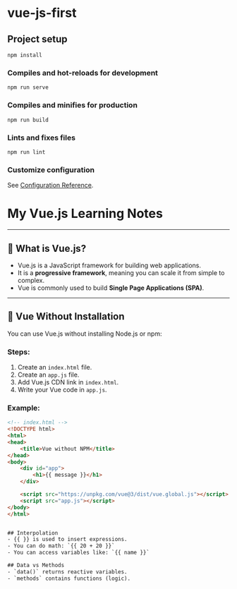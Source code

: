 # vue-js-first

## Project setup
```
npm install
```

### Compiles and hot-reloads for development
```
npm run serve
```

### Compiles and minifies for production
```
npm run build
```

### Lints and fixes files
```
npm run lint
```

### Customize configuration
See [Configuration Reference](https://cli.vuejs.org/config/).


# My Vue.js Learning Notes

---

## 🧠 What is Vue.js?
- Vue.js is a JavaScript framework for building web applications.
- It is a **progressive framework**, meaning you can scale it from simple to complex.
- Vue is commonly used to build **Single Page Applications (SPA)**.

---

## 🚀 Vue Without Installation
You can use Vue.js without installing Node.js or npm:

### Steps:
1. Create an `index.html` file.
2. Create an `app.js` file.
3. Add Vue.js CDN link in `index.html`.
4. Write your Vue code in `app.js`.

### Example:
```html
<!-- index.html -->
<!DOCTYPE html>
<html>
<head>
    <title>Vue without NPM</title>
</head>
<body>
    <div id="app">
        <h1>{{ message }}</h1>
    </div>

    <script src="https://unpkg.com/vue@3/dist/vue.global.js"></script>
    <script src="app.js"></script>
</body>
</html>


## Interpolation
- {{ }} is used to insert expressions.
- You can do math: `{{ 20 + 20 }}`
- You can access variables like: `{{ name }}`

## Data vs Methods
- `data()` returns reactive variables.
- `methods` contains functions (logic).